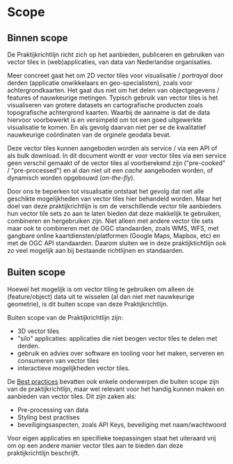 # Scope

## Binnen scope

De Praktijkrichtlijn richt zich op het aanbieden, publiceren en gebruiken van vector tiles in (web)applicaties, van data van Nederlandse organisaties.

Meer concreet gaat het om 2D vector tiles voor visualisatie / _portrayal_ door derden (applicatie onwikkelaars en geo-specialisten), zoals voor achtergrondkaarten. Het gaat dus niet om het delen van objectgegevens / features of nauwkeurige metingen. Typisch gebruik van vector tiles is het visualiseren van grotere datasets en cartografische producten zoals topografische achtergrond kaarten. Waarbij de aanname is dat de data hiervoor voorbewerkt is en versimpeld om tot een goed uitgewerkte visualisatie te komen. En als gevolg daarvan niet per se de kwalitatief nauwkeurige coördinaten van de orginele geodata bevat.

Deze vector tiles kunnen aangeboden worden als service / via een API of als bulk download. In dit document wordt er voor vector tiles via een service geen verschil gemaakt of de vector tiles al voorberekend zijn ("pre-cooked" / "pre-processed") en al dan niet uit een _cache_ aangeboden worden, of dynamisch worden opgebouwd (_on-the-fly_).

Door ons te beperken tot visualisatie ontstaat het gevolg dat niet alle geschikte mogelijkheden van vector tiles hier behandeld worden. Maar het doel van deze praktijkrichtlijn is om de verschillende vector tile aanbieders hun vector tile sets zo aan te laten bieden dat deze makkelijk te gebruiken, combineren en hergebruiken zijn. Niet alleen met andere vector tile sets maar ook te combineren met de OGC standaarden, zoals WMS, WFS, met gangbare online kaartdiensten/platformen (Google Maps, Mapbox, etc) en met de OGC API standaarden. Daarom sluiten we in deze praktijktichtlijn ook zo veel mogelijk aan bij bestaande richtlijnen en standaarden.

## Buiten scope

Hoewel het mogelijk is om vector tiling te gebruiken om alleen de (feature/object) data uit te wisselen (al dan niet met nauwkeurige geometrie), is dit buiten scope van deze Praktijkrichtlijn.

Buiten scope van de Praktijkrichtlijn zijn:
- 3D vector tiles
- "silo" applicaties: applicaties die niet beogen vector tiles te delen met derden.
- gebruik en advies over software en tooling voor het maken, serveren en consumeren van vector tiles
- interactieve mogelijkheden vector tiles.

<!-- verwijzen naar best practices voor een aantal punten -->
De [Best practices](https://geonovum.github.io/vector-tiling-best-practices/) bevatten ook enkele onderwerpen die buiten scope zijn van de praktijkrichtlijn, maar wel relevant voor het handig kunnen maken en aanbieden van vector tiles. Dit zijn zaken als:
- Pre-processing van data
- Styling best practises
- beveiligingsaspecten, zoals API Keys, beveiliging met naam/wachtwoord

Voor eigen applicaties en specifieke toepassingen staat het uiteraard vrij om op een andere manier vector tiles aan te bieden dan deze praktijkrichtlijn beschrijft.
